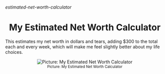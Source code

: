 ###### estimated-net-worth-calculator

<h1 align="center">My Estimated Net Worth Calculator</h1>

This estimates my net worth in dollars and tears, adding $300 to the total each and every week, which will make me feel slightly better about my life choices.

<p align="center">
  <img src="" alt="Picture: My Estimated Net Worth Calculator">
  <br>
  <sub>Picture: My Estimated Net Worth Calculator</sub>
</p>

